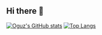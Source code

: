 ## Hi there 👋

[![Oguz's GitHub stats](https://github-readme-stats.vercel.app/api?username=oguzerkara&show_icons=true&theme=radical=prs,issues,contribs&card_width=400)](https://github.com/oguzerkara/github-readme-stats) [![Top Langs](https://github-readme-stats.vercel.app/api/top-langs/?username=oguzerkara&layout=compact&theme=radical_width=300)](https://github.com/oguzerkara/github-readme-stats)


<!--
**oguzerkara/oguzerkara** is a ✨ _special_ ✨ repository because its `README.md` (this file) appears on your GitHub profile.

Here are some ideas to get you started:

- 🔭 I’m currently working on ...
- 🌱 I’m currently learning ...
- 👯 I’m looking to collaborate on ...
- 🤔 I’m looking for help with ...
- 💬 Ask me about ...
- 📫 How to reach me: ...
- 😄 Pronouns: ...
- ⚡ Fun fact: ...
-->
